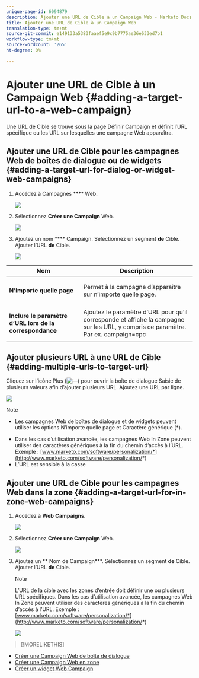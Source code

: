 ```yaml
---
unique-page-id: 6094879
description: Ajouter une URL de Cible à un Campaign Web - Marketo Docs - Documentation du produit
title: Ajouter une URL de Cible à un Campaign Web
translation-type: tm+mt
source-git-commit: e149133a5383faaef5e9c9b7775ae36e633ed7b1
workflow-type: tm+mt
source-wordcount: '265'
ht-degree: 0%

---
```



# Ajouter une URL de Cible à un Campaign Web {#adding-a-target-url-to-a-web-campaign}

Une URL de Cible se trouve sous la page Définir Campaign et définit l’URL spécifique ou les URL sur lesquelles une campagne Web apparaîtra.

## Ajouter une URL de Cible pour les campagnes Web de boîtes de dialogue ou de widgets {#adding-a-target-url-for-dialog-or-widget-web-campaigns}

1. Accédez à Campagnes **** Web.

   ![](assets/web-campaigns-hand-5.jpg)

1. Sélectionnez **Créer une Campaign** Web.

   ![](assets/create-new-web-campaign-hand.jpg)

1. Ajoutez un nom **** Campaign. Sélectionnez un segment **de** Cible. Ajouter l’URL **de** Cible.

   ![](assets/set-web-campaign-hands.jpg)

<table> 
 <thead> 
  <tr> 
   <th colspan="1" rowspan="1">Nom</th> 
   <th colspan="1" rowspan="1">Description</th> 
  </tr> 
 </thead> 
 <tbody> 
  <tr> 
   <td colspan="1" rowspan="1"><strong>N’importe quelle page</strong></td> 
   <td colspan="1" rowspan="1"><p>Permet à la campagne d’apparaître sur n’importe quelle page.</p></td> 
  </tr> 
  <tr> 
   <td colspan="1" rowspan="1"><p><strong>Inclure le paramètre d’URL lors de la correspondance</strong></p></td> 
   <td colspan="1" rowspan="1">Ajoutez le paramètre d’URL pour qu’il corresponde et affiche la campagne sur les URL, y compris ce paramètre. Par ex. campaign=cpc</td> 
  </tr> 
 </tbody> 
</table>

## Ajouter plusieurs URL à une URL de Cible {#adding-multiple-urls-to-target-url}

Cliquez sur l’icône Plus (![—](assets/image2015-2-18-8-3a40-3a59.png)) pour ouvrir la boîte de dialogue Saisie de plusieurs valeurs afin d’ajouter plusieurs URL. Ajoutez une URL par ligne.

![](assets/image2015-2-23-18-3a15-3a57.png)

>[!NOTE]
>
>
>* Les campagnes Web de boîtes de dialogue et de widgets peuvent utiliser les options N’importe quelle page et Caractère générique (*).
* Dans les cas d’utilisation avancée, les campagnes Web In Zone peuvent utiliser des caractères génériques à la fin du chemin d’accès à l’URL. Exemple : [www.marketo.com/software/personalization/*](http://www.marketo.com/software/personalization/*)
* L’URL est sensible à la casse


## Ajouter une URL de Cible pour les campagnes Web dans la zone {#adding-a-target-url-for-in-zone-web-campaigns}

1. Accédez à **Web** **Campaigns**.

   ![](assets/web-campaigns-hand-5.jpg)

1. Sélectionnez **Créer une Campaign** Web.

   ![](assets/create-new-web-campaign-hand.jpg)

1. Ajoutez un ** Nom de Campaign***. Sélectionnez un segment **de** Cible. Ajouter l’URL **de** Cible.

   >[!NOTE]
   L’URL de la cible avec les zones d’entrée doit définir une ou plusieurs URL spécifiques. Dans les cas d’utilisation avancée, les campagnes Web In Zone peuvent utiliser des caractères génériques à la fin du chemin d’accès à l’URL. Exemple : [www.marketo.com/software/personalization/*](http://www.marketo.com/software/personalization/*)

   ![](assets/set-web-campaign-multiple-hands.jpg)

>[!MORELIKETHIS]
* [Créer une Campaign Web de boîte de dialogue](create-a-new-dialog-web-campaign.md)
* [Créer une Campaign Web en zone](create-a-new-in-zone-web-campaign.md)
* [Créer un widget Web Campaign](create-a-new-widget-web-campaign.md)

